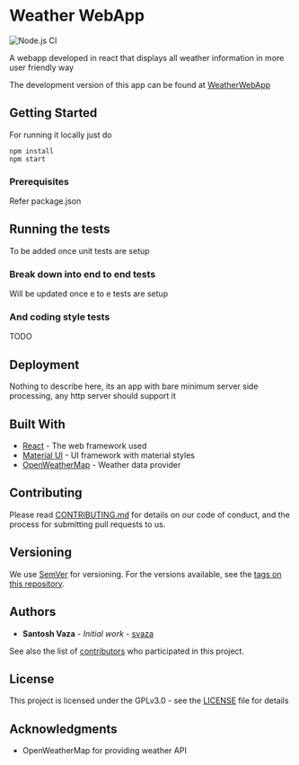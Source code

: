 # Weather WebApp
![Node.js CI](https://github.com/svaza/weather-app/workflows/Node.js%20CI/badge.svg)

A webapp developed in react that displays all weather information in more user friendly way

The development version of this app can be found at [WeatherWebApp](https://svaza.github.io/weather-app/site/index.html)

## Getting Started

For running it locally just do 
```
npm install 
npm start
```

### Prerequisites

Refer package.json

## Running the tests

To be added once unit tests are setup

### Break down into end to end tests

Will be updated once e to e tests are setup

### And coding style tests

TODO

## Deployment

Nothing to describe here, its an app with bare minimum server side processing, any http server should support it

## Built With

* [React](https://reactjs.org/) - The web framework used
* [Material UI](https://material-ui.com/) - UI framework with material styles
* [OpenWeatherMap](https://openweathermap.org/) - Weather data provider

## Contributing

Please read [CONTRIBUTING.md](https://gist.github.com/PurpleBooth/b24679402957c63ec426) for details on our code of conduct, and the process for submitting pull requests to us.

## Versioning

We use [SemVer](http://semver.org/) for versioning. For the versions available, see the [tags on this repository](https://github.com/your/project/tags). 

## Authors

* **Santosh Vaza** - *Initial work* - [svaza](https://github.com/svaza)

See also the list of [contributors](https://github.com/svaza/weather-app/contributors) who participated in this project.

## License

This project is licensed under the GPLv3.0 - see the [LICENSE](LICENSE) file for details

## Acknowledgments

* OpenWeatherMap for providing weather API
